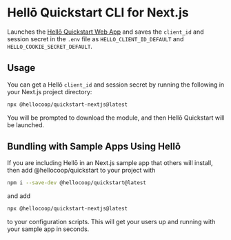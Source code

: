 # Hellō Quickstart CLI for Next.js

Launches the [Hellō Quickstart Web App](https://www.hello.dev/documentation/management-apis.html#quickstart-api) and saves the `client_id` and session secret in the `.env` file as `HELLO_CLIENT_ID_DEFAULT` and `HELLO_COOKIE_SECRET_DEFAULT`.

## Usage

You can get a Hellō `client_id` and session secret by running the following in your Next.js project directory:
```sh
npx @hellocoop/quickstart-nextjs@latest
```
You will be prompted to download the module, and then Hellō Quickstart will be launched.

## Bundling with Sample Apps Using Hellō 

If you are including Hellō in an Next.js sample app that others will install, then add @hellocoop/quickstart to your project with
```sh
npm i --save-dev @hellocoop/quickstart@latest
``` 
and add 
```sh
npx @hellocoop/quickstart-nextjs@latest
```
to your configuration scripts. This will get your users up and running with your sample app in seconds.